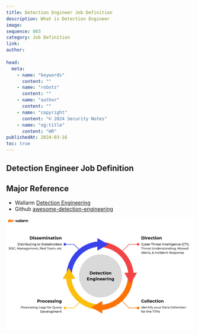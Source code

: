 ```yaml
---
title: Detection Engineer Job Definition
description: What is Detection Engineer
image:
sequence: 003
category: Job Definition
link:
author:

head:
  meta:
    - name: "keywords"
      content: ""
    - name: "robots"
      content: ""
    - name: "author"
      content: ""
    - name: "copyright"
      content: "© 2024 Security Notes"
    - name: "og:title"
      content: "HR"
publishedAt: 2024-03-16
toc: true
---
```


## Detection Engineer Job Definition

## Major Reference

- Wallarm <a href="https://www.wallarm.com/what/detection-engineering">Detection Engineering</a>
- Github <a href="https://github.com/infosecB/awesome-detection-engineering">awesome-detection-engineering
  </a>

![j003-01.jpeg](/images/j003-01.jpeg)
